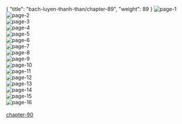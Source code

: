 { "title": "bach-luyen-thanh-than/chapter-89", "weight": 89 }
<img src="bach-luyen-thanh-than_0089_01-a75f825a247e0abd7fd2d5d4512558ba.webp" alt="page-1" origin="http://1.bp.blogspot.com/-Gy7nqiLxET4/WMDSBII3irI/AAAAAAAAZj8/L4d8YzDdtMUBFVXDx5oynoXWVt75kBhKgCLcB/s1600/2.jpg?imgmax=0"><br/>
<img src="bach-luyen-thanh-than_0089_02-d91469ab367efb6594c04684e7f8fd18.webp" alt="page-2" origin="http://1.bp.blogspot.com/-quQxWrYEAvo/WMDSApjgV4I/AAAAAAAAZj4/FEMTJzcW3mACQHDXfToLdYL3724E0BPCACLcB/s1600/3.jpg?imgmax=0"><br/>
<img src="bach-luyen-thanh-than_0089_03-89352ed871222fbb109c825f747a0cd4.webp" alt="page-3" origin="http://1.bp.blogspot.com/-cGxSmgODW-c/WMDSBb95LdI/AAAAAAAAZkA/gKB8Zyg1IZ8P_HtKU0fywSxD1zvuSZjRwCLcB/s1600/4.jpg?imgmax=0"><br/>
<img src="bach-luyen-thanh-than_0089_04-06436a4dfc815d635ed4c0e7bf86c3db.webp" alt="page-4" origin="http://1.bp.blogspot.com/-9-nTY92X-1w/WMDSByMBnWI/AAAAAAAAZkE/xleUbnDjYLEFTeiVCKDpiGkOgTx4an9sACLcB/s1600/5.jpg?imgmax=0"><br/>
<img src="bach-luyen-thanh-than_0089_05-5fd3c2cd26d9c4310e0eb419cae6159a.webp" alt="page-5" origin="http://1.bp.blogspot.com/-AyiD9TJJKsg/WMDSCfufzGI/AAAAAAAAZkI/2UiZ2P1h1U4eW_m_cq8GoQv-U1J6WejIgCLcB/s1600/6.jpg?imgmax=0"><br/>
<img src="bach-luyen-thanh-than_0089_06-4325603b14c82336fba0e5cacc60db65.webp" alt="page-6" origin="http://1.bp.blogspot.com/-cy7hxnAUQHg/WMDSCxE5nEI/AAAAAAAAZkM/7yKodvGcNlQcdICdAR5mxmf0JSfnxSLHwCLcB/s1600/7.jpg?imgmax=0"><br/>
<img src="bach-luyen-thanh-than_0089_07-0c91c405a3a34b08388bfac3a151cef5.webp" alt="page-7" origin="http://1.bp.blogspot.com/-3dXGQwcJ5Ws/WMDSDHatSGI/AAAAAAAAZkQ/kyIyny1uJU8rcyqcVd6mg6yZEvwFMHlMwCLcB/s1600/8.jpg?imgmax=0"><br/>
<img src="bach-luyen-thanh-than_0089_08-42c0624999129d4f3492483f534ba6e3.webp" alt="page-8" origin="http://1.bp.blogspot.com/-ometxzmITZg/WMDSDuNKXbI/AAAAAAAAZkU/SxDh2LWpHOcc299s_cGhOHXDjmAXE5kWgCLcB/s1600/9.jpg?imgmax=0"><br/>
<img src="bach-luyen-thanh-than_0089_09-8a913c3b0e4dd31d76a697ac47ea6f8d.webp" alt="page-9" origin="http://1.bp.blogspot.com/-4nhXDwhT_Cw/WMDR9Zr7n7I/AAAAAAAAZjY/XoLC_Xpp6AIOd35lH5rBnMiWKnEWrnUzwCLcB/s1600/10.jpg?imgmax=0"><br/>
<img src="bach-luyen-thanh-than_0089_10-e9b17b8ef622b7500a788f9e51200f6e.webp" alt="page-10" origin="http://1.bp.blogspot.com/-VGTHUa5kkw4/WMDR9sZd_EI/AAAAAAAAZjc/2AGo6bFl-i0BDUa3IV2H3HW9L4KJVcRZQCLcB/s1600/11.jpg?imgmax=0"><br/>
<img src="bach-luyen-thanh-than_0089_11-25bcc2c8510db84164e0f325f35cf80b.webp" alt="page-11" origin="http://1.bp.blogspot.com/-oOYhwEOiuQY/WMDR-QubDnI/AAAAAAAAZjg/Jvce0mgcjkMi95AqI1LKG2Bc5NwONwsCACLcB/s1600/12.jpg?imgmax=0"><br/>
<img src="bach-luyen-thanh-than_0089_12-580620ed0ef84645cdf39260fceab3f4.webp" alt="page-12" origin="http://1.bp.blogspot.com/-NSrIMzpLgKA/WMDR-g8HBjI/AAAAAAAAZjk/hywM-IDR5EUPVSakCwl7qr0ss9YGg8F3gCLcB/s1600/13.jpg?imgmax=0"><br/>
<img src="bach-luyen-thanh-than_0089_13-5f7d5a7171804ccfda51ee9dfaedd5f5.webp" alt="page-13" origin="http://1.bp.blogspot.com/-ICwvoOWQ_1Y/WMDR-0u7fqI/AAAAAAAAZjo/UqH-OMZjZQ4nmAHiTmsL1Ohz6vfmTeFfwCLcB/s1600/14.jpg?imgmax=0"><br/>
<img src="bach-luyen-thanh-than_0089_14-ab5588568d437b1204e798b7d4cf3b9d.webp" alt="page-14" origin="http://1.bp.blogspot.com/-ddYk84asWuI/WMDR_WmYTDI/AAAAAAAAZjs/m4ayG53q5-gbcjvZ6J95uCT9oo5x-TeRgCLcB/s1600/15.jpg?imgmax=0"><br/>
<img src="bach-luyen-thanh-than_0089_15-6c878a8fd35982da62c7fc4d958ebd01.webp" alt="page-15" origin="http://1.bp.blogspot.com/-Q8SEOX8D_bQ/WMDR_giQqiI/AAAAAAAAZjw/ej55HP9_fK4JH0QIKQXq3F5KzjV3neakACLcB/s1600/16.jpg?imgmax=0"><br/>
<img src="bach-luyen-thanh-than_0089_16-b9e276ac744baeebbe93fca98013843f.webp" alt="page-16" origin="http://1.bp.blogspot.com/-_lX8goXTphU/WMDR_zC0mhI/AAAAAAAAZj0/9b_A2y2OL-UCR7VNYvYOuaHQ7tPdYIF3wCLcB/s1600/17.jpg?imgmax=0"><br/>
<br/><a class="nextchap" href="/bach-luyen-thanh-than/chapter-90">chapter-90</a>
